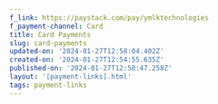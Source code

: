 ```yaml
---
f_link: https://paystack.com/pay/ymlktechnologies
f_payment-channel: Card
title: Card Payments
slug: card-payments
updated-on: '2024-01-27T12:58:04.402Z'
created-on: '2024-01-27T12:54:55.635Z'
published-on: '2024-01-27T12:58:47.258Z'
layout: '[payment-links].html'
tags: payment-links
---
```



